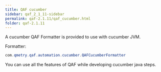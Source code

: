 ```yaml
---
title: QAF cucumber
sidebar: qaf_2_1_11-sidebar
permalink: qaf-2.1.11/qaf_cucumber.html
folder: qaf-2.1.11
---
```


A cucumber QAF Formatter is provided to use with cucumber JVM.

Formatter: 

```java
com.qmetry.qaf.automation.cucumber.QAFCucumberFormatter
```

You can use all the features of QAF while developing cucumber java steps.
